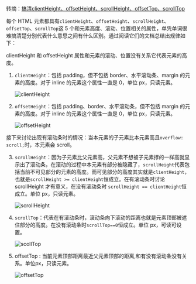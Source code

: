 转摘：[搞清clientHeight、offsetHeight、scrollHeight、offsetTop、scrollTop](http://imweb.io/topic/57c5409e808fd2fb204eef52)

每个 HTML 元素都具有`clientHeight`、`offsetHeight`、`scrollHeight`、`offsetTop`、`scrollTop`这 5 个和元素高度、滚动、位置相关的属性，单凭单词很难搞清楚分别代表什么意思之间有什么区别。通过阅读它们的文档总结出规律如下：

clientHeight 和 offsetHeight 属性和元素的滚动、位置没有关系它代表元素的高度。

1. `clientHeight`：包括 padding，但不包括 border、水平滚动条、margin 的元素的高度。对于 inline 的元素这个属性一直是 0，单位 px，只读元素。

    ![clientHeight](http://cnd.qiniu.lin07ux.cn/markdown/1472957836645.png)

2. `offsetHeight`：包括 padding、border、水平滚动条，但不包括 margin 的元素的高度。对于 inline 的元素这个属性一直是 0，单位 px，只读元素。

    ![offsetHeight](http://cnd.qiniu.lin07ux.cn/markdown/1472957923577.png)

接下来讨论出现有滚动条时的情况：当本元素的子元素比本元素高且`overflow: scroll;`时，本元素会 scroll。

3. `scrollHeight`：因为子元素比父元素高，父元素不想被子元素撑的一样高就显示出了滚动条，在滚动的过程中本元素有部分被隐藏了，`scrollHeight`代表包括当前不可见部分的元素的高度。而可见部分的高度其实就是`clientHeight`，也就是`scrollHeight >= clientHeight`恒成立。在有滚动条时讨论 scrollHeight 才有意义，在没有滚动条时 `scrollHeight == clientHeight`恒成立。单位 px，只读元素。

    ![scrollHeight](http://cnd.qiniu.lin07ux.cn/markdown/1472958097602.png)

4. `scrollTop`：代表在有滚动条时，滚动条向下滚动的距离也就是元素顶部被遮住部分的高度。在没有滚动条时`scrollTop==0`恒成立。单位 px，可读可设置。

    ![scollTop](http://cnd.qiniu.lin07ux.cn/markdown/1472958309350.png)


5. offsetTop : 当前元素顶部距离最近父元素顶部的距离,和有没有滚动条没有关系。单位px，只读元素。

    ![offsetTop](http://cnd.qiniu.lin07ux.cn/markdown/1472958356283.png)





